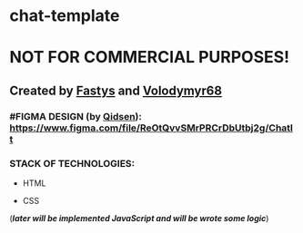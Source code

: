 # chat-template

# NOT FOR COMMERCIAL PURPOSES!

## Created by [Fastys](https://github.com/fastys) and [Volodymyr68](https://github.com/volodymyr68)

### #FIGMA DESIGN (by [Qidsen](https://github.com/qidsen)): https://www.figma.com/file/ReOtQvvSMrPRCrDbUtbj2g/ChatIt

### STACK OF TECHNOLOGIES:
* HTML

* CSS

(**_later will be implemented JavaScript and will be wrote some logic_**)
